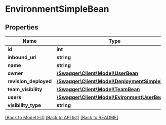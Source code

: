 # EnvironmentSimpleBean

## Properties
Name | Type | Description | Notes
------------ | ------------- | ------------- | -------------
**id** | **int** |  | [optional] 
**inbound_url** | **string** |  | [optional] 
**name** | **string** |  | [optional] 
**owner** | [**\Swagger\Client\Model\UserBean**](UserBean.md) |  | [optional] 
**revision_deployed** | [**\Swagger\Client\Model\DeploymentSimpleBean**](DeploymentSimpleBean.md) |  | [optional] 
**team_visibility** | [**\Swagger\Client\Model\TeamBean**](TeamBean.md) |  | [optional] 
**users** | [**\Swagger\Client\Model\EvironmentUserBean[]**](EvironmentUserBean.md) |  | [optional] 
**visibility_type** | **string** |  | [optional] 

[[Back to Model list]](../README.md#documentation-for-models) [[Back to API list]](../README.md#documentation-for-api-endpoints) [[Back to README]](../README.md)


